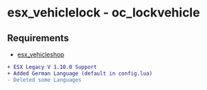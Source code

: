 # esx_vehiclelock - oc_lockvehicle

## Requirements

- [esx_vehicleshop](https://github.com/ESX-Org/esx_vehicleshop)

```diff
+ ESX Legacy V 1.10.0 Support
+ Added German Language (default in config.lua)
- Deleted some Languages
```

